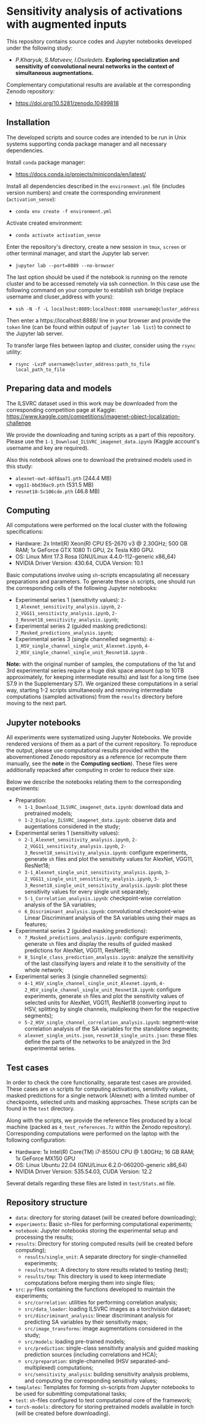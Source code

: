# Sensitivity analysis of activations with augmented inputs

This repository contains source codes and Jupyter notebooks developed under the following study:
- *P.Kharyuk, S.Matveev, I.Oseledets.* **Exploring specialization and sensitivity of convolutional neural networks in the context of simultaneous augmentations.**

Complementary computational results are available at the corresponding Zenodo repository:
- https://doi.org/10.5281/zenodo.10499818

## Installation

The developed scripts and source codes are intended to be run in Unix systems supporting conda package manager and all necessary dependencies. 

Install ```conda``` package manager:
- https://docs.conda.io/projects/miniconda/en/latest/

Install all dependencies described in the ```environment.yml``` file (includes version numbers) and create the corresponding environment (```activation_sense```):
- ```conda env create -f environment.yml```

Activate created environment:
- ```conda activate activation_sense```

Enter the repository's directory, create a new session in ```tmux```, ```screen``` or other terminal manager, and start the Jupyter lab server:
- ```jupyter lab --port=8889 --no-browser```

The last option should be used if the notebook is running on the remote cluster and to be accessed remotely via ssh connection. In this case use the following command on your computer to establish ssh bridge (replace username and cluser_address with yours):
- ```ssh -N -f -L localhost:8889:localhost:8888 username@cluster_address```

Then enter a https://localhost:8888/ line in your browser and provide the ```token``` line (can be found within output of ```jupyter lab list```) to connect to the Jupyter lab server.

To transfer large files between laptop and cluster, consider using the ```rsync``` utility:
- ```rsync -LvzP username@cluster_address:path_to_file local_path_to_file```

## Preparing data and models

The ILSVRC dataset used in this work may be downloaded from the corresponding competition page at Kaggle:
https://www.kaggle.com/competitions/imagenet-object-localization-challenge

We provide the downloading and tuning scripts as a part of this repository. Please use the ```1-1_Download_ILSVRC_imagenet_data.ipynb``` (Kaggle account's username and key are required).

Also this notebook allows one to download the pretrained models used in this study:
- ```alexnet-owt-4df8aa71.pth``` (244.4 MB)
- ```vgg11-bbd30ac9.pth``` (531.5 MB)
- ```resnet18-5c106cde.pth``` (46.8 MB)


## Computing

All computations were performed on the local cluster with the following specifications:
- Hardware: 2x Intel(R) Xeon(R) CPU E5-2670 v3 @ 2.30GHz; 500 GB RAM; 1x GeForce GTX 1080 Ti GPU, 2x Tesla K80 GPU.
- OS: Linux Mint 17.3 Rosa (GNU/Linux 4.4.0-112-generic x86_64)
- NVIDIA Driver Version: 430.64, CUDA Version: 10.1

Basic computations involve using ```sh```-scripts encapsulating all necessary preparations and parameters. To generate these ```sh``` scripts, one should run the corresponding cells of the following Jupyter notebooks:
- Experimental series 1 (sensitivity values): ```2-1_Alexnet_sensitivity_analysis.ipynb```, ```2-2_VGG11_sensitivity_analysis.ipynb```, ```2-3_Resnet18_sensitivity_analysis.ipynb```;
- Experimental series 2 (guided masking predictions): ```7_Masked_predictions_analysis.ipynb```;
- Experimental series 3 (single channelled segments): ```4-1_HSV_single_channel_single_unit_Alexnet.ipynb```, ```4-2_HSV_single_channel_single_unit_Resnet18.ipynb``` .

**Note:** with the original number of samples, the computations of the 1st and 3rd experimental series require a huge disk space amount (up to 10TB approximately, for keeping intermediate results) and last for a long time (see S7.9 in the Supplementary S7). We organized these computations in a serial way, starting 1-2 scripts simultaneosly and removing intermediate computations (sampled activations) from the ```results``` directory before moving to the next part.

## Jupyter notebooks

All experiments were systematized using Jupyter Notebooks. We provide rendered versions of them as a part of the current repository. To reproduce the output, please use computational results provided within the abovementioned Zenodo repository as a reference (or recompute them manually, see the **note** in the **Computing section**). These files were additionally repacked after computing in order to reduce their size.

Below we describe the notebooks relating them to the corresponding experiments:

- Preparation:
    - ```1-1_Download_ILSVRC_imagenet_data.ipynb```: download data and pretrained models;
    - ```1-2_Display_ILSVRC_imagenet_data.ipynb```: observe data and augentations considered in the study;
- Experimental series 1 (sensitivity values):
    - ```2-1_Alexnet_sensitivity_analysis.ipynb```, ```2-2_VGG11_sensitivity_analysis.ipynb```, ```2-3_Resnet18_sensitivity_analysis.ipynb```: configure experiments, generate ```sh``` files and plot the sensitivity values for AlexNet, VGG11, ResNet18;
    - ```3-1_Alexnet_single_unit_sensitivity_analysis.ipynb```, ```3-2_VGG11_single_unit_sensitivity_analysis.ipynb```, ```3-3_Resnet18_single_unit_sensitivity_analysis.ipynb```: plot these sensitivity values for every single unit separately;
    - ```5-1_Correlation_analysis.ipynb```: checkpoint-wise correlation analysis of the SA variables;
    - ```6_Discriminant_analysis.ipynb```: convolutional checkpoint-wise Linear Discriminant analysis of the SA variables using their maps as features;
- Experimental series 2 (guided masking predictions):
    - ```7_Masked_predictions_analysis.ipynb```: configure experiments, generate ```sh``` files and display the results of guided masked predictions for AlexNet, VGG11, ResNet18;
    - ```8_Single_class_prediction_analysis.ipynb```: analyze the sensitivity of the last classifying layers and relate it to the sensitivity of the whole network;
- Experimental series 3 (single channelled segments):
    - ```4-1_HSV_single_channel_single_unit_Alexnet.ipynb```, ```4-2_HSV_single_channel_single_unit_Resnet18.ipynb```: configure experiments, generate ```sh``` files and plot the sensitivity values of selected units for AlexNet, VGG11, ResNet18 (converting input to HSV, splitting by single channels, muliplexing them for the respective segments);
    - ```5-2_HSV_single_channel_correlation_analysis.ipynb```: segment-wise correlation analysis of the SA variables for the standalone segments;
    - ```alexnet_single_units.json```, ```resnet18_single_units.json```: these files define the parts of the networks to be analyzed in the 3rd experimental series.

## Test cases

In order to check the core functionality, separate test cases are provided. These cases are ```sh``` scripts for computing activations, sensitivity values, masked predictions for a single network (Alexnet) with a limited number of checkpoints, selected units and masking approaches. These scripts can be found in the ```test``` directory.

Along with the scripts, we provide the reference files produced by a local machine (packed as ```4_test_references.7z``` within the Zenodo repository). Corresponding computations were performed on the laptop with the following configuration:
- Hardware: 1x Intel(R) Core(TM) i7-8550U CPU @ 1.80GHz; 16 GB RAM; 1x GeForce MX150 GPU
- OS: Linux Ubuntu 22.04 (GNU/Linux 6.2.0-060200-generic x86_64)
- NVIDIA Driver Version: 535.54.03, CUDA Version: 12.2

Several details regarding these files are listed in ```test/Stats.md``` file.


## Repository structure

- ```data```: directory for storing dataset (will be created before downloading);
- ```experiments```: Basic ```sh```-files for performing computational experiments;
- ```notebook```: Jupyter notebooks storing the experimental setup and processing the results;
- ```results```: Directory for storing computed results (will be created before computing);
    - ```results/single_unit```: A separate directory for single-channelled experiments;
    - ```results/test```: A directory to store results related to testing (test);
    - ```results/tmp```: This directory is used to keep intermediate computations before merging them into single files;
- ```src```: ```py```-files containing the functions developed to maintain the experiments;
    - ```src/correlation```: utilities for performing correlation analysis;
    - ```src/data_loader```: loading ILSVRC images as a torchvision dataset;
    - ```src/discriminant_analysis```: linear discriminant analysis for predicting SA variables by their sensitivity maps;
    - ```src/image_transforms```: image augmentations considered in the study;
    - ```src/models```: loading pre-trained models;
    - ```src/prediction```: single-class sensitivity analysis and guided masking prediction sources (including correlations and HCA);
    - ```src/preparation```: single-channelled (HSV separated-and-multiplexed) computations;
    - ```src/sensitivity_analysis```: building sensitivity analysis problems, and computing the corresponding sensitivity values;
- ```templates```: Templates for forming ```sh```-scripts from Jupyter notebooks to be used for submitting computational tasks;
- ```test```: ```sh```-files configured to test computational core of the framework;
- ```torch-models```: directory for storing pretrained models available in torch (will be created before downloading).
